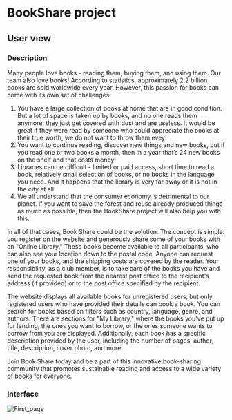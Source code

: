 # BookShare project #

## User view ##

### Description ###

Many people love books - reading them, buying them, and using them. Our team also love books! According to statistics,
approximately 2.2 billion books are sold worldwide every year. However, this passion for books can come with its own set
of challenges:

1. You have a large collection of books at home that are in good condition. But a lot of space is taken up by books, and
   no one reads them anymore, they just get covered with dust and are useless. It would be great if they were read by
   someone who could appreciate the books at their true worth, we do not want to throw them evey!
2. You want to continue reading, discover new things and new books, but if you read one or two books a month, then in a
   year that’s 24 new books on the shelf and that costs money!
3. Libraries can be difficult - limited or paid access, short time to read a book, relatively small selection of books,
   or no books in the language you need. And it happens that the library is very far away or it is not in the city at
   all
4. We all understand that the consumer economy is detrimental to our planet. If you want to save the forest and reuse
   already produced things as much as possible, then the BookShare project will also help you with this.

In all of that cases, Book Share could be the solution. The concept is simple: you register on the website and generously share
some of your books with an "Online Library." These books become available to all participants, who can also see your
location down to the postal code. Anyone can request one of your books, and the shipping costs are covered by the
reader. Your responsibility, as a club member, is to take care of the books you have and send the requested book from
the nearest post office to the recipient's address (if provided) or to the post office specified by the recipient.

The website displays all available books for unregistered users, but only registered users who have provided their
details can book a book. You can search for books based on filters such as country, language, genre, and authors. There
are sections for "My Library," where the books you've put up for lending, the ones you want to borrow, or the ones
someone wants to borrow from you are displayed. Additionally, each book has a specific description provided by the user,
including the number of pages, author, title, description, cover photo, and more.

Join Book Share today and be a part of this innovative book-sharing community that promotes sustainable reading and
access to a wide variety of books for everyone.

### Interface ###
![First_page](https://drive.google.com/file/d/1SOLNWrTHm6QBcY0GH3m5WieSJmKFFjyy/view?usp=sharing)